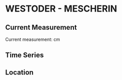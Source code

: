 # WESTODER - MESCHERIN

## Current Measurement

Current measurement: <Value topic="rivers/pegel-online/WOD/MESCHERIN/measurementValue"/> cm

## Time Series

<TimeSeries topic="rivers/pegel-online/WOD/MESCHERIN/measurementValue" period="week" />

## Location

<WorldMap>
  <Marker lat="53.250879163661" lon="14.436433022361552" labelTopic="rivers/pegel-online/WOD/MESCHERIN/measurementValue" />
</WorldMap>
